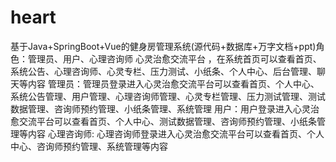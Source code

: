 # heart
基于Java+SpringBoot+Vue的健身房管理系统(源代码+数据库+万字文档+ppt)角色：管理员、用户、心理咨询师  心灵治愈交流平台 ，在系统首页可以查看首页、系统公告、心理咨询师、心灵专栏、压力测试、小纸条、个人中心、后台管理、聊天等内容  管理员：管理员登录进入心灵治愈交流平台可以查看首页、个人中心、系统公告管理、用户管理、心理咨询师管理、心灵专栏管理、压力测试管理、测试数据管理、咨询师预约管理、小纸条管理、系统管理  用户：用户登录进入心灵治愈交流平台可以查看首页、个人中心、测试数据管理、咨询师预约管理、小纸条管理等内容  心理咨询师: 心理咨询师登录进入心灵治愈交流平台可以查看首页、个人中心、咨询师预约管理、系统管理等内容
